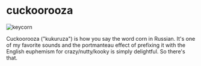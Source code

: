 # cuckoorooza
![keycorn](https://user-images.githubusercontent.com/70670631/134788868-e594097d-cbcf-4ef9-879a-c6c3d259c47f.png)

Cuckoorooza ("kukuruza") is how you say the word corn in Russian.  It's one of my favorite sounds and the portmanteau effect of prefixing it with the English euphemism for crazy/nutty/kooky is simply delightful.  So there's that.


